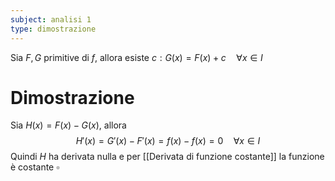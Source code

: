 ```yaml
---
subject: analisi 1
type: dimostrazione
---
```

Sia $F,G$ primitive di $f$, allora esiste $c:G(x)=F(x)+c\quad\forall x\in I$
# Dimostrazione
Sia $H(x)=F(x)-G(x)$, allora
$$
H'(x)=G'(x)-F'(x)=f(x)-f(x)=0\quad\forall x\in I
$$
Quindi $H$ ha derivata nulla e per [[Derivata di funzione costante]] la funzione è costante $\square$